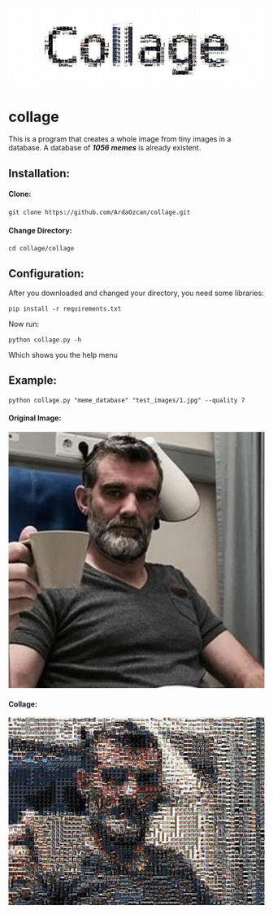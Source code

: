 ![logo.jpg](/examples/logo.jpg)
# collage

This is a program that creates a whole image from tiny images in a database. A database of ***1056 memes*** is already existent.

## Installation:
#### Clone:
```
git clone https://github.com/ArdaOzcan/collage.git
```
#### Change Directory:
```
cd collage/collage
```

## Configuration:
After you downloaded and changed your directory, you need some libraries:
```
pip install -r requirements.txt
```
Now run:
```
python collage.py -h
```
Which shows you the help menu

## Example:
```
python collage.py "meme_database" "test_images/1.jpg" --quality 7
```
#### Original Image:
![1.jpg](/collage/test_images/1.jpg)
#### Collage:
![karl_stefansson.jpg](/examples/karl_stefansson.jpg)

